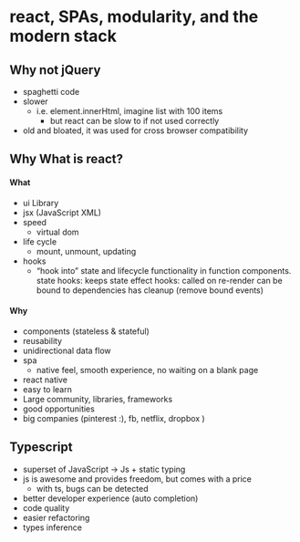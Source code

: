 # react, SPAs, modularity, and the modern stack

## Why not jQuery
- spaghetti code
- slower
  - i.e. element.innerHtml, imagine list with 100 items
    - but react can be slow to if not used correctly
- old and bloated, it was used for cross browser compatibility

## Why What is react?
#### What
- ui Library
- jsx (JavaScript XML)
- speed
  - virtual dom
- life cycle
  - mount, unmount, updating
- hooks
  - “hook into” state and lifecycle functionality in function components.
      state hooks: keeps state
      effect hooks: called on re-render
        can be bound to dependencies
        has cleanup (remove bound events)
#### Why
- components (stateless & stateful)
- reusability
- unidirectional data flow
- spa
  - native feel, smooth experience, no waiting on a blank page
- react native
- easy to learn
- Large community, libraries, frameworks
- good opportunities
- big companies (pinterest :), fb, netflix, dropbox )

## Typescript
- superset of JavaScript
  -> Js + static typing
- js is awesome and provides freedom, but comes with a price
  - with ts, bugs can be detected
- better developer experience (auto completion)
- code quality
- easier refactoring 
- types inference

